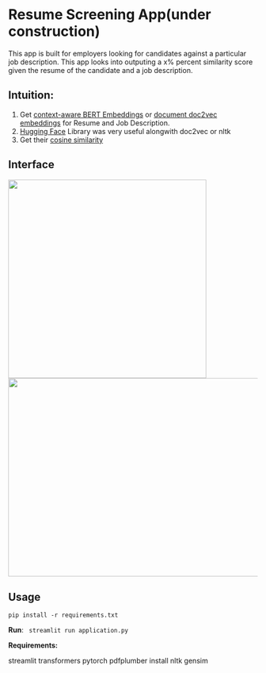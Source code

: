 # Resume Screening App(under construction)
This app is built for employers looking for candidates against a particular job description. This app looks into outputing a x% percent similarity score given the resume of the candidate and a job description.

## Intuition:
1. Get [context-aware BERT Embeddings](https://towardsdatascience.com/nlp-extract-contextualized-word-embeddings-from-bert-keras-tf-67ef29f60a7b) or [document doc2vec embeddings](https://cs.stanford.edu/~quocle/paragraph_vector.pdf) for Resume and Job Description.
2. [Hugging Face](https://huggingface.co/sentence-transformers/bert-base-nli-mean-tokens) Library was very useful alongwith doc2vec or nltk
3. Get their [cosine similarity](https://developers.google.com/machine-learning/clustering/similarity/measuring-similarity)

## Interface
<img src = "https://github.com/SOUMEE2000/Resume_Scanner/blob/main/Demo/Interface.png" height=400>
<img src = "https://github.com/SOUMEE2000/Applicant_Tracking_System/blob/main/Demo/Interface_Results.png" height = 400 width = 800>

## Usage

```
pip install -r requirements.txt
```
**Run**: ``` streamlit run application.py```

**Requirements:**

streamlit
transformers
pytorch
pdfplumber
install nltk
gensim



